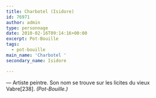 ```yaml
---
title: Charbotel (Isidore)
id: 76971
author: admin
type: personnage
date: 2010-02-16T09:14:16+00:00
excerpt: Pot-Bouille
tags:
  - pot-bouille
main_name: 'Charbotel '
secondary_name: Isidore

---
```

— Artiste peintre. Son nom se trouve sur les licites du vieux Vabre[238]. _(Pot-Bouille.)_